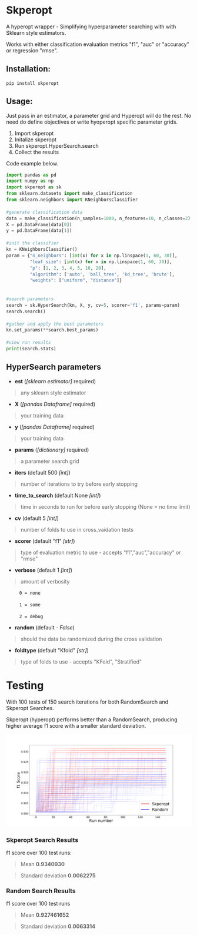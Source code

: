 # Skperopt
A hyperopt wrapper - Simplifying hyperparameter searching with with Sklearn style estimators.

Works with either classification evaluation metrics "f1", "auc" or "accuracy" or regression "rmse".

## Installation:

```
pip install skperopt
```

## Usage:

Just pass in an estimator, a parameter grid and Hyperopt will do the rest. No need do define objectives or write hyoperopt specific parameter grids. 

1. Import skperopt
2. Initalize skperopt 
3. Run skperopt.HyperSearch.search
4. Collect the results

Code example below.

```python
import pandas as pd
import numpy as np
import skperopt as sk
from sklearn.datasets import make_classification
from sklearn.neighbors import KNeighborsClassifier

#generate classification data
data = make_classification(n_samples=1000, n_features=10, n_classes=2)
X = pd.DataFrame(data[0])
y = pd.DataFrame(data[1])

#init the classifier
kn = KNeighborsClassifier()
param = {"n_neighbors": [int(x) for x in np.linspace(1, 60, 30)],
         "leaf_size": [int(x) for x in np.linspace(1, 60, 30)],
         "p": [1, 2, 3, 4, 5, 10, 20],
         "algorithm": ['auto', 'ball_tree', 'kd_tree', 'brute'],
         "weights": ["uniform", "distance"]}


#search parameters
search = sk.HyperSearch(kn, X, y, cv=5, scorer='f1', params=param)
search.search()

#gather and apply the best parameters
kn.set_params(**search.best_params)

#view run results
print(search.stats)


```

## HyperSearch parameters

* **est** (*[sklearn estimator]* required) 
> any sklearn style estimator

* **X** (*[pandas Dataframe]* required) 
> your training data

* **y** (*[pandas Dataframe]* required) 
> your training data

* **params** (*[dictionary]* required) 
> a parameter search grid 

* **iters** (default 500 *[int]*) 
> number of iterations to try before early stopping

* **time_to_search** (default None *[int]*) 
> time in seconds to run for before early stopping (None = no time limit)

* **cv** (default 5 *[int]*) 
> number of folds to use in cross_vaidation tests

* **scorer** (default "f1" *[str]*) 
> type of evaluation metric to use - accepts "f1","auc","accuracy" or "rmse"

* **verbose** (default 1 *[int]*) 
> amount of verbosity 

         0 = none 
         
         1 = some 
         
         2 = debug

* **random** (default - *False*) 
> should the data be randomized during the cross validation

* **foldtype** (default "Kfold" *[str]*) 
> type of folds to use - accepts "KFold", "Stratified"

# Testing

With 100 tests of 150 search iterations for both RandomSearch and Skperopt Searches.

Skperopt (hyperopt) performs better than a RandomSearch, producing higher average f1 score with a smaller standard deviation.


![alt chart](./chart.png "Logo Title Text 1")

### Skperopt Search Results 

f1 score over 100 test runs:

> Mean **0.9340930**

> Standard deviation **0.0062275**


### Random Search Results

f1 score over 100 test runs 

> Mean **0.927461652**

> Standard deviation **0.0063314**
